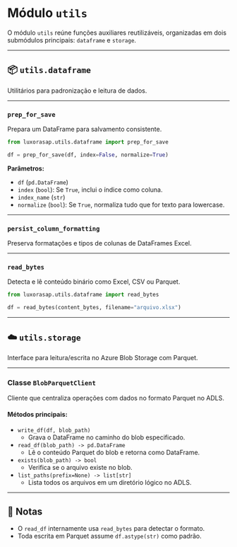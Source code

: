 # Módulo `utils`

O módulo `utils` reúne funções auxiliares reutilizáveis, organizadas em dois submódulos principais: `dataframe` e `storage`.

---

## 📦 `utils.dataframe`

Utilitários para padronização e leitura de dados.

---

### `prep_for_save`

Prepara um DataFrame para salvamento consistente.

```python
from luxorasap.utils.dataframe import prep_for_save

df = prep_for_save(df, index=False, normalize=True)
```

**Parâmetros:**
- `df` (`pd.DataFrame`)
- `index` (`bool`): Se `True`, inclui o índice como coluna.
- `index_name` (`str`)
- `normalize` (`bool`): Se `True`, normaliza tudo que for texto para lowercase.

---

### `persist_column_formatting`

Preserva formatações e tipos de colunas de DataFrames Excel.

---

### `read_bytes`

Detecta e lê conteúdo binário como Excel, CSV ou Parquet.

```python
from luxorasap.utils.dataframe import read_bytes

df = read_bytes(content_bytes, filename="arquivo.xlsx")
```

---

## ☁️ `utils.storage`

Interface para leitura/escrita no Azure Blob Storage com Parquet.

---

### Classe `BlobParquetClient`

Cliente que centraliza operações com dados no formato Parquet no ADLS.

#### Métodos principais:

- `write_df(df, blob_path)`
  - Grava o DataFrame no caminho do blob especificado.
- `read_df(blob_path) -> pd.DataFrame`
  - Lê o conteúdo Parquet do blob e retorna como DataFrame.
- `exists(blob_path) -> bool`
  - Verifica se o arquivo existe no blob.
- `list_paths(prefix=None) -> list[str]`
  - Lista todos os arquivos em um diretório lógico no ADLS.

---

## 🧠 Notas

- O `read_df` internamente usa `read_bytes` para detectar o formato.
- Toda escrita em Parquet assume `df.astype(str)` como padrão.